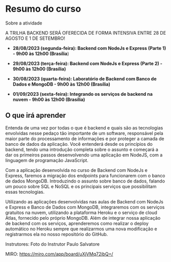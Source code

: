 # Resumo do curso 
Sobre a atividade

A TRILHA BACKEND SERÁ OFERECIDA DE FORMA INTENSIVA ENTRE 28 DE AGOSTO E 1 DE SETEMBRO!

- **28/08/2023 (segunda-feira): Backend com NodeJs e Express (Parte 1) - 9h00 às 12h00 (Brasília**)

- **29/08/2023 (terça-feira): Backend com NodeJs e Express (Parte 2) - 9h00 às 12h00 (Brasília)**

- **30/08/2023 (quarta-feira): Laboratório de Backend com Banco de Dados e MongoDB - 9h00 às 12h00 (Brasília)**

- **01/09/2023 (sexta-feira): Integrando os serviços de backend na nuvem - 9h00 às 12h00 (Brasília)**

## O que irá aprender

Entenda de uma vez por todas o que é backend e quais são as tecnologias envolvidas nesse pedaço tão importante de um software, responsável pela maior parte do processamento de informações e por proteger a camada de banco de dados da aplicação. Você entenderá desde os princípios do backend, tendo uma introdução completa sobre o assunto e começará a dar os primeiros passos desenvolvendo uma aplicação em NodeJS, com a linguagem de programação JavaScript.

Com a aplicação desenvolvida no curso de Backend com NodeJs e Express, faremos a migração dos endpoints para funcionarem com o banco de dados MongoDB. Introduzindo o assunto sobre banco de dados, falando um pouco sobre SQL e NoSQL e os principais serviços que possibilitam essas tecnologias.

Utilizando as aplicações desenvolvidas nas aulas de Backend com NodeJs e Express e Banco de Dados com MongoDB, integraremos com os serviços gratuitos na nuvem, utilizando a plataforma Heroku e o serviço de cloud Atlas, fornecido pelo próprio MongoDB. Além de integrar nossa aplicação de backend com os serviços, aprenderemos como realizar o deploy automático no Heroku sempre que realizarmos uma nova modificação e registrarmos ela no nosso repositório do GitHub.


Instrutores: Foto do Instrutor
Paulo Salvatore


MIRO: https://miro.com/app/board/uXjVMq72ibQ=/